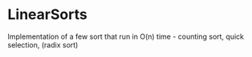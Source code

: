 # LinearSorts
Implementation of a few sort that run in O(n) time - counting sort, quick selection, (radix sort)
